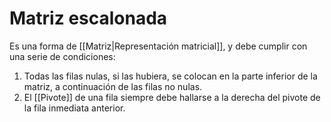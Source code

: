 # Matriz escalonada

Es una forma de [[Matriz|Representación matricial]], y debe cumplir con una serie de condiciones:

1. Todas las filas nulas, si las hubiera, se colocan en la parte inferior de la matriz, a continuación de las filas no nulas.
2. El [[Pivote]] de una fila siempre debe hallarse a la derecha del pivote de la fila inmediata anterior.
